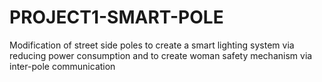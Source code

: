 # PROJECT1-SMART-POLE
Modification of street side poles  to create a smart lighting system via reducing power consumption and to create woman safety mechanism via inter-pole communication
